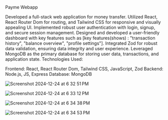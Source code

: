 Payme Webapp

Developed a full-stack web application for money transfer.
Utilized React, React Router Dom for routing, and Tailwind CSS for responsive and visually appealing UI.
Implemented robust user authentication with login, signup, and secure session management.
Designed and developed a user-friendly dashboard with key features such as [key features(shows) : "transaction history", "balance overview", "profile settings"].
Integrated Zod for robust data validation, ensuring data integrity and user experience.
Leveraged MongoDB as the primary database for storing user data, transactions, and application state.
Technologies Used:

Frontend: React, React Router Dom, Tailwind CSS, JavaScript, Zod
Backend: Node.js, JS, Express
Database: MongoDB

![Screenshot 2024-12-24 at 6 32 51 PM](https://github.com/user-attachments/assets/1afd391a-d88d-4339-bb05-2c6a92210059)

![Screenshot 2024-12-24 at 6 33 12 PM](https://github.com/user-attachments/assets/3e4275f2-8b4e-4b87-8d10-f5b6b752b72d)

![Screenshot 2024-12-24 at 6 34 38 PM](https://github.com/user-attachments/assets/428e7898-5727-497a-aeff-de5f24a0e82b)

![Screenshot 2024-12-24 at 6 34 53 PM](https://github.com/user-attachments/assets/77157148-ccca-47ae-b310-78cc79bba52f)
